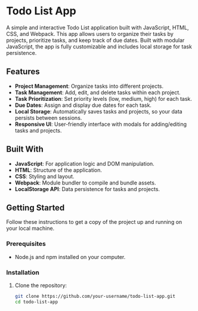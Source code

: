 # Todo List App

A simple and interactive Todo List application built with JavaScript, HTML, CSS, and Webpack. This app allows users to organize their tasks by projects, prioritize tasks, and keep track of due dates. Built with modular JavaScript, the app is fully customizable and includes local storage for task persistence.

## Features

- **Project Management**: Organize tasks into different projects.
- **Task Management**: Add, edit, and delete tasks within each project.
- **Task Prioritization**: Set priority levels (low, medium, high) for each task.
- **Due Dates**: Assign and display due dates for each task.
- **Local Storage**: Automatically saves tasks and projects, so your data persists between sessions.
- **Responsive UI**: User-friendly interface with modals for adding/editing tasks and projects.

## Built With

- **JavaScript**: For application logic and DOM manipulation.
- **HTML**: Structure of the application.
- **CSS**: Styling and layout.
- **Webpack**: Module bundler to compile and bundle assets.
- **LocalStorage API**: Data persistence for tasks and projects.

## Getting Started

Follow these instructions to get a copy of the project up and running on your local machine.

### Prerequisites

- Node.js and npm installed on your computer.

### Installation

1. Clone the repository:

   ```bash
   git clone https://github.com/your-username/todo-list-app.git
   cd todo-list-app